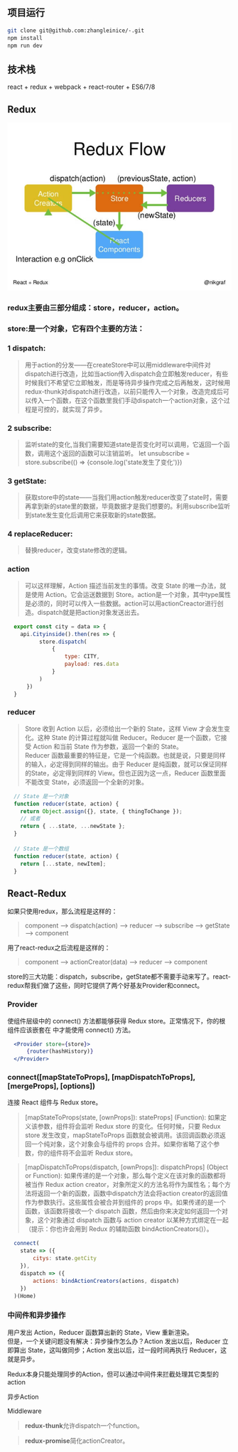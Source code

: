 ## 项目运行

  ```sh
  git clone git@github.com:zhangleinice/-.git  
  npm install
  npm run dev
  ```

## 技术栈 

react + redux + webpack + react-router + ES6/7/8 

## Redux

![Image text](https://github.com/zhangleinice/-/blob/master/public/imgs/redux.jpg)

### redux主要由三部分组成：store，reducer，action。

### store:是一个对象，它有四个主要的方法：

### 1 dispatch:

> 用于action的分发——在createStore中可以用middleware中间件对dispatch进行改造，比如当action传入dispatch会立即触发reducer，有些时候我们不希望它立即触发，而是等待异步操作完成之后再触发，这时候用redux-thunk对dispatch进行改造，以前只能传入一个对象，改造完成后可以传入一个函数，在这个函数里我们手动dispatch一个action对象，这个过程是可控的，就实现了异步。

### 2 subscribe:

> 监听state的变化,当我们需要知道state是否变化时可以调用，它返回一个函数，调用这个返回的函数可以注销监听。 let unsubscribe = store.subscribe(() => {console.log('state发生了变化')})

### 3 getState:

> 获取store中的state——当我们用action触发reducer改变了state时，需要再拿到新的state里的数据，毕竟数据才是我们想要的。利用subscribe监听到state发生变化后调用它来获取新的state数据。

### 4 replaceReducer:

> 替换reducer，改变state修改的逻辑。

### action 

> 可以这样理解，Action 描述当前发生的事情。改变 State 的唯一办法，就是使用 Action。它会运送数据到 Store。action是一个对象，其中type属性是必须的，同时可以传入一些数据。action可以用actionCreactor进行创造。dispatch就是把action对象发送出去。

```js
  export const city = data => {
    api.Cityinside().then(res => {
          store.dispatch(
              {
                  type: CITY,
                  payload: res.data
              }
          )
      })
  }
```

### reducer

> Store 收到 Action 以后，必须给出一个新的 State，这样 View 才会发生变化。这种 State 的计算过程就叫做 Reducer。Reducer 是一个函数，它接受 Action 和当前 State 作为参数，返回一个新的 State。<br />Reducer 函数最重要的特征是，它是一个纯函数。也就是说，只要是同样的输入，必定得到同样的输出。由于 Reducer 是纯函数，就可以保证同样的State，必定得到同样的 View。但也正因为这一点，Reducer 函数里面不能改变 State，必须返回一个全新的对象。

```js
  // State 是一个对象
  function reducer(state, action) {
    return Object.assign({}, state, { thingToChange });
    // 或者
    return { ...state, ...newState };
  }

  // State 是一个数组
  function reducer(state, action) {
    return [...state, newItem];
  }
```

## React-Redux

如果只使用redux，那么流程是这样的：

> component --> dispatch(action) --> reducer --> subscribe --> getState --> component

用了react-redux之后流程是这样的：

> component --> actionCreator(data) --> reducer --> component

store的三大功能：dispatch，subscribe，getState都不需要手动来写了。react-redux帮我们做了这些，同时它提供了两个好基友Provider和connect。

### Provider

<Provider store> 使组件层级中的 connect() 方法都能够获得 Redux store。正常情况下，你的根组件应该嵌套在 <Provider> 中才能使用 connect() 方法。

```jsx
  <Provider store={store}>
      {router(hashHistory)}
  </Provider>
```

### connect([mapStateToProps], [mapDispatchToProps], [mergeProps], [options])

连接 React 组件与 Redux store。

> [mapStateToProps(state, [ownProps]): stateProps] (Function): 如果定义该参数，组件将会监听 Redux store 的变化。任何时候，只要 Redux store 发生改变，mapStateToProps 函数就会被调用。该回调函数必须返回一个纯对象，这个对象会与组件的 props 合并。如果你省略了这个参数，你的组件将不会监听 Redux store。

> [mapDispatchToProps(dispatch, [ownProps]): dispatchProps] (Object or Function): 如果传递的是一个对象，那么每个定义在该对象的函数都将被当作 Redux action creator，对象所定义的方法名将作为属性名；每个方法将返回一个新的函数，函数中dispatch方法会将action creator的返回值作为参数执行。这些属性会被合并到组件的 props 中。如果传递的是一个函数，该函数将接收一个 dispatch 函数，然后由你来决定如何返回一个对象，这个对象通过 dispatch 函数与 action creator 以某种方式绑定在一起（提示：你也许会用到 Redux 的辅助函数 bindActionCreators()）。

```js
  connect(
    state => ({
        citys: state.getCity
    }),
    dispatch => ({ 
        actions: bindActionCreators(actions, dispatch) 
    })
  )(Home)
```

### 中间件和异步操作

用户发出 Action，Reducer 函数算出新的 State，View 重新渲染。<br/>但是，一个关键问题没有解决：异步操作怎么办？Action 发出以后，Reducer 立即算出 State，这叫做同步；Action 发出以后，过一段时间再执行 Reducer，这就是异步。

Redux本身只能处理同步的Action，但可以通过中间件来拦截处理其它类型的action

异步Action

Middleware

> <strong>redux-thunk</strong>允许dispatch一个function。

> <strong>redux-promise</strong>简化actionCreator。




